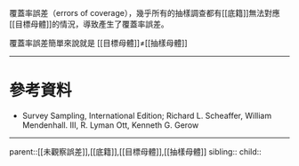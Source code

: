 覆蓋率誤差（errors of coverage），幾乎所有的抽樣調查都有[[底籍]]無法對應[[目標母體]]的情況，導致產生了覆蓋率誤差。

覆蓋率誤差簡單來說就是 [[目標母體]]$\neq$[[抽樣母體]]
- - -
# 參考資料
- Survey Sampling, International Edition; Richard L. Scheaffer, William Mendenhall. III, R. Lyman Ott, Kenneth G. Gerow
- - -
parent::[[未觀察誤差]],[[底籍]],[[目標母體]],[[抽樣母體]]
sibling::
child::